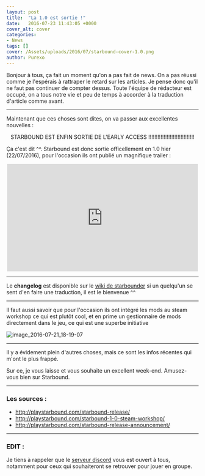 ```yaml
---
layout: post
title:  "La 1.0 est sortie !"
date:   2016-07-23 11:43:05 +0000
cover_alt: cover
categories:
- News
tags: []
cover: /Assets/uploads/2016/07/starbound-cover-1.0.png
author: Purexo
---
```


Bonjour à tous, ça fait un moment qu'on a pas fait de news. On a pas réussi comme je l'espérais à rattraper le retard sur les articles. Je pense donc qu'il ne faut pas continuer de compter dessus. Toute l'équipe de rédacteur est occupé, on a tous notre vie et peu de temps à accorder à la traduction d'article comme avant.

----------------------

Maintenant que ces choses sont dites, on va passer aux excellentes nouvelles :

<p style="text-align: center">
STARBOUND EST ENFIN SORTIE DE L'EARLY ACCESS  !!!!!!!!!!!!!!!!!!!!!!!!!!!!!!
</p>

Ça c'est dit ^^. Starbound est donc sortie officellement en 1.0 hier (22/07/2016), pour l'occasion ils ont publié un magnifique trailer :

<center><iframe width="500" height="281" src="https://www.youtube.com/embed/-O6PUh3reG0" frameborder="0" allowfullscreen></iframe></center>

------------------------

Le **changelog** est disponible sur le [wiki de starbounder](http://starbounder.org/Version_History/Nightly#Daily_Asset_Differences) si un quelqu'un se sent d'en faire une traduction, il est le bienvenue ^^

---------------------------

Il faut aussi savoir que pour l'occasion ils ont intégré les mods au steam workshop ce qui est plutôt cool, et en prime un gestionnaire de mods directement dans le jeu, ce qui est une superbe initiative

![image_2016-07-21_18-19-07](http://playstarbound.com/wp-content/uploads/2016/07/image_2016-07-21_18-19-07.png)

----------------------------

Il y a évidement plein d'autres choses, mais ce sont les infos récentes qui m'ont le plus frappé.

Sur ce, je vous laisse et vous souhaite un excellent week-end. Amusez-vous bien sur Starbound.

--------------------------

### Les sources :
- <http://playstarbound.com/starbound-release/>
- <http://playstarbound.com/starbound-1-0-steam-workshop/>
- <http://playstarbound.com/starbound-release-announcement/>

--------------------------

### EDIT :

Je tiens à rappeler que le [serveur discord](https://discord.gg/0qoNECfjS1BY2mn6) vous est ouvert à tous, notamment pour ceux qui souhaiteront se retrouver pour jouer en groupe.
